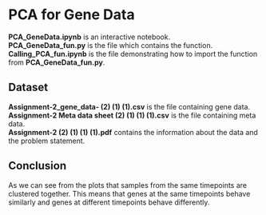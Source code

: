 # PCA for Gene Data

**PCA_GeneData.ipynb** is an interactive notebook.   
**PCA_GeneData_fun.py** is the file which contains the function.  
**Calling_PCA_fun.ipynb** is the file demonstrating how to import the function from **PCA_GeneData_fun.py**.  

## Dataset

**Assignment-2_gene_data- (2) (1) (1).csv** is the file containing gene data.  
**Assignment-2 Meta data sheet (2) (1) (1) (1).csv** is the file containing meta data.  
**Assignment-2 (2) (1) (1) (1).pdf** contains the information about the data and the problem statement.  

## Conclusion

As we can see from the plots that samples from the same timepoints are clustered together.
This means that genes at the same timepoints behave similarly and genes at different timepoints behave differently.
